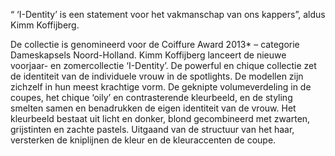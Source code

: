 

“ ‘I-Dentity’ is een statement voor het vakmanschap van ons kappers”, aldus Kimm Koffijberg.

De collectie is genomineerd voor de Coiffure Award 2013\* – categorie Dameskapsels Noord-Holland. Kimm Koffijberg lanceert de nieuwe voorjaar- en zomercollectie ‘I-Dentity’. De powerful en chique collectie zet de identiteit van de individuele vrouw in de spotlights. De modellen zijn zichzelf in hun meest krachtige vorm. De geknipte volumeverdeling in de coupes, het chique ‘oily’ en contrasterende kleurbeeld, en de styling smelten samen en benadrukken de eigen identiteit van de vrouw.
Het kleurbeeld bestaat uit licht en donker, blond gecombineerd met zwarten, grijstinten en zachte pastels. Uitgaand van de structuur van het haar, versterken de kniplijnen de kleur en de kleuraccenten de coupe.